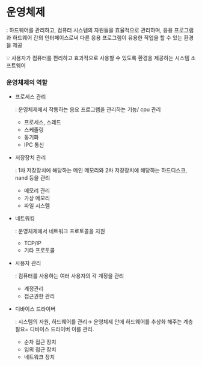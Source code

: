 # 운영체제

: 하드웨어를 관리하고, 컴퓨터 시스템의 자원들을 효율적으로 관리하며, 응용 프로그램과 하드웨어 간의 인터페이스로써 다른 응용 프로그램이 유용한 작업을 할 수 있는 환경을 제공 

<aside>
💡 사용자가 컴퓨터를 편리하고 효과적으로 사용할 수 있도록 환경을 제공하는 시스템 소프트웨어

</aside>

### 운영체제의 역할

- 프로세스 관리
    
    : 운영체제에서 작동하는 응요 프로그램을 관리하는 기능/ cpu 관리
    
    - 프로세스, 스레드
    - 스케줄링
    - 동기화
    - IPC 통신
- 저장장치 관리
    
    : 1차 저장장치에 해당하는 메인 메모리와 2차 저장장치에 해당하는 하드디스크, nand 등을 관리
    
    - 메모리 관리
    - 가상 메모리
    - 파일 시스템
- 네트워킹
    
    : 운영체제에서 네트워크 프로토콜을 지원 
    
    - TCP/IP
    - 기타 프로토콜
- 사용자 관리
    
    : 컴퓨터를 사용하는 여러 사용자의 각 계정을 관리
    
    - 계정관리
    - 접근권한 관리
- 디바이스 드라이버
    
    : 시스템의 자원, 하드웨어를 관리→ 운영체제 안에 하드웨어를 추상화 해주는 계층 필요= 디바이스 드라이버  이를 관리.
    
    - 순차 접근 장치
    - 임의 접근 장치
    - 네트워크 장치

